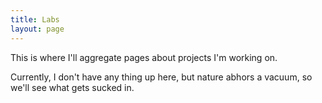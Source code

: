 ```yaml
---
title: Labs
layout: page
---
```


This is where I'll aggregate pages about projects I'm working on.

Currently, I don't have any thing up here, but nature abhors a vacuum, so we'll
see what gets sucked in.

